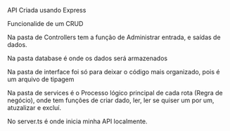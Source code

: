 API Criada usando Express

Funcionalide de um CRUD 

Na pasta de Controllers tem a função de Administrar entrada, e saídas de dados.

Na pasta database é onde os dados será armazenados

Na pasta de interface foi só para deixar o código mais organizado, pois é um arquivo de tipagem

Na pasta de services é o Processo lógico principal de cada rota (Regra de negócio), onde tem funções de criar dado, ler, ler se quiser um por um, atuzalizar e excluí.

No server.ts é onde inicia minha API localmente.